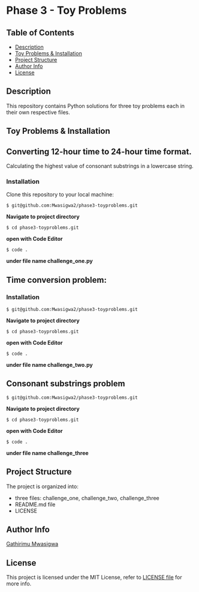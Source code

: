 # Phase 3 - Toy Problems
## Table of Contents
- [Description](https://github.com/Mwasigwa2/phase3-toyproblems#description)
- [Toy Problems & Installation](https://github.com/Mwasigwa2/phase3-toyproblems#toy-problems--installation)
- [Project Structure](https://github.com/Mwasigwa2/phase3-toyproblems#project-structure)
- [Author Info](https://github.com/Mwasigwa2/phase3-toyproblems#author-info)
- [License](https://github.com/Mwasigwa2/phase3-toyproblems#license)
  
## Description
This repository contains Python solutions for three toy problems each in their own respective files. 
## Toy Problems & Installation 
## Converting 12-hour time to 24-hour time format.
Calculating the highest value of consonant substrings in a lowercase string.
### Installation
Clone this repository to your local machine:
```
$ git@github.com:Mwasigwa2/phase3-toyproblems.git
```
**Navigate to project directory**
```
$ cd phase3-toyproblems.git
```
**open with Code Editor**
```
$ code .
```
**under file name challenge_one.py**
## Time conversion problem:
### Installation
```
$ git@github.com:Mwasigwa2/phase3-toyproblems.git
```
**Navigate to project directory**
```
$ cd phase3-toyproblems.git
```
**open with Code Editor**
```
$ code .
```
**under file name challenge_two.py**

## Consonant substrings problem
```
$ git@github.com:Mwasigwa2/phase3-toyproblems.git
```
**Navigate to project directory**
```
$ cd phase3-toyproblems.git
```
**open with Code Editor**
```
$ code .
```
**under file name challenge_three**


## Project Structure
The project is organized into:
- three files: challenge_one, challenge_two, challenge_three
- README.md file
- LICENSE
## Author Info
[Gathirimu Mwasigwa](https://github.com/Mwasigwa2)
## License
This project is licensed under the MIT License, refer to [LICENSE file](https://github.com/Mwasigwa2/phase3-toyproblems/blob/main/LICENSE) for more info.
